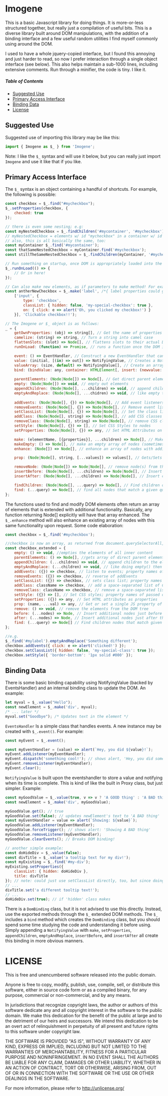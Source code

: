 # Imogene

This is a basic Javascript library for doing things. It is more-or-less structured together, but really just a compilation of useful bits. This is a diverse library built around DOM manipulations, with the addition of a binding interface and a few useful random utilities I find myself commonly using around the DOM.

I used to have a whole jquery-copied interface, but I found this annoying and just harder to read, so now I prefer interaction through a single object interface (see below). This also helps maintain a sub-1000 lines, including extensive comments. Run through a minifier, the code is tiny. I like it.

##### Table of Contents
- [Suggested Use](#suggested-use)
- [Primary Access Interface](#primary-access-interface)
- [Binding Data](#binding-data)
- [License](#license)



## Suggested Use

Suggested use of importing this library may be like this:
```javascript
import { Imogene as $_ } from 'Imogene';
```

Note: I like the `$_` syntax and will use it below, but you can really just import `Imogene` and use it like that if you like.

## Primary Access Interface

The `$_` syntax is an object containing a handful of shortcuts. For example, the following is possible:
```javascript
const checkbox = $_.find("#mycheckbox");
$_.setProperties(checkbox, {
	checked: true
});

// there is even some nesting; e.g:
const myNestedCheckbox = $_.findChildren('#mycontainer', '#mycheckbox');
// myNestedCheckbox = elements w/ id "mycheckbox" in a container w/ id "mycontainer"
// also, this is all basically the same, too:
const myContainer $_.find('#mycontainer');
const thatSameNestedCheckbox = myContainer.find('#mycheckbox');
const stillTheSameNestedCheckbox = $_.findChildren(myContainer, '#mycheckbox');

// Run something on startup, once DOM is appropriately loaded into the browser?
$_.runOnLoad(() => {
    // Or in here!
});

// Can also make new elements, as if parameters to make method! For example:
const antherNewCheckbox = $_.make('label', /*{ label properties could go here... },*/
	['input', {
		type: 'checkbox',
		classList: { hidden: false, 'my-special-checkbox': true },
		on: { click: e => alert('Oh, you clicked my checkbox!') }
	}], 'Clickable checkbox!!');

// The Imogene or $_ object is as follows:
_ = {
    getOwnProperties: (obj) => string[], // Get the name of properties of an object into a 
    camelize: (string) => string, // Turn a string into camel case
    flattenSlots: (slot) => Node[], // flattens slots to their actual DOM represented elements
    runOnLoad: (function) => Promise, // runs a function once the DOM is fully loaded, returning a promise that completes upon finishing said function

    event: () => EventHandler, // Construct a new EventHandler that can listen to and run events
    value: (initial, [(in) => out]) => NotifyingValue, // Creates a NotifyingValue for binding in DOM 
    valueArray: (size, default) => NotifyingValue[], // Create an array of NotifyingValues for binding in DOM
    bind: (bindValue: any, container: HTMLElement[, insert: (newvalue: HTMLElement) => void][, exist: Array]) => DomBinding, // create a new dom binding from a value to a container, optionally including a custom insert function and pointer to existing array of elements representing the binding, if any
	
    parentElements: (Node|Node[]) => Node[], // Get direct parent elements of nodes
    empty: (Node|Node[]) => void, // empty out elements
    appendChildren: (Node|Node[], ...children) => void, // append children to an element
    emptyAndReplace: (Node|Node[], ...chidren) => void, // like empty then appendChildren
	
    addEvents: (Node|Node[], {}) => Node|Node[], // Add event listeners to an element
    removeEvents: (Node|Node[], {}) => Node|Node[], // Remove event listeners from an element
    setClassList: (Node|Node[], {}) => Node|Node[], // Set the class list to t
    addClass: (Node|Node[], string) => Node|Node[], // add CSS classes to the nodes
    removeClass: (Node|Node[], string) => Node|Node[], // remove CSS classes from the nodes
    setStyle: (Node|Node[], {}) => [], // Set CSS Styles to nodes
    setProperties: (Node|Node[], {}) => any, // Set HTML Attributes on nodes

    make: (elementName, [{properties}], ...children) => Node[], // Make new DOM elements from array
    makeEmpty: () => Node[], // make an empty array of nodes (sometimes useful)
    enhance: (Node[]) => Node[], // enhance an array of nodes with additional functionality (see below)

    prop: (Node|Node[], string, [...values]) => values[], // Gets/Sets a property across on node(s)

    removeNode: (Node|Node[]) => Node|Node[], // remove node(s) from the DOM tree
    insertBefore: (Node|Node[], ...children) => Node|Node[], // Insert children directly before an existing node(s)
    insertAfter: (Node|Node[], ...children) => Node|Node[], // Insert children directly after an existing node(s)

    findChildren: (Node|Node[], ...query) => Node[], // Find children of node(s) matching a query/queries
    find: (...query) => Node[], // find all nodes that match a given query/queries
};
```

The functions used to find and modify DOM elements often return an array of elements that is extended with additional functionality. Basically, any function returning Node[] explicitly will have that array enhanced. The `$_.enhance` method will also enhance an existing array of nodes with this same functionality upon request. Some code elaboration:
```javascript
const checkbox = $_.find('#mycheckbox');

//checkbox is now an array, as returned from document.querySelectorAll, with the additional extended methods:
const checkbox_extended = {
	empty: () => void, //empties the elements of all inner content
	parentElements: () => Node[], //gets array of direct parent elements
	appendChildren: (...children) => void, // append children to the elements
	emptyAndReplace: (...children) => void, // like doing empty() then appendChildren(...children)
	addEvents: ({}) => checkbox, // listen to events; property names of passed object is names of events
	removeEvents: ({}) => checkbox, // reverse of addEvents
	setClassList: ({}) => checkbox, // sets class list; property names of passed object is names of classes, values should be true/false
	addClass: className => checkbox, // add a space-separated list of CSS classes to the elements
	removeClass: className => checkbox, // remove a space-separated list of CSS classes from the elements
	setStyle: ({}) => [], // Set CSS styles; property names of passed object is CSS property
	setProperties: ({}) => any, // Set HTML attributes as properties
	prop: (name, ...val) => any, // Get or set a single JS property of the first element in the array
	remove: () => void, // remove the elements from the DOM tree
	before: (...nodes) => Node, // Insert additional nodes just before the first element in the array
	after: (...nodes) => Node, // Insert additional nodes just after the last element in the array,
	find: (...query) => Node[] // Find children nodes that match given queries
};

//e.g.
$_.find('#mylabel').emptyAndReplace('Something different');
checkbox.addEvents({ click: e => alert('clicked!') });
checkbox.setClassList({ hidden: false, 'my-special-class': true });
checkbox.setStyle({ 'border-bottom': '1px solid #000' });
```

## Binding Data

There is some basic binding capability using NotifyingValue (backed by EventsHandler) and an internal binding class to update the DOM. An example:
```javascript
let myval = $_.value("Hello");
const newElement = $_.make('div', myval);
/* ... later */
myval.set("Goodbye"); /* Updates text in the element */
```

`EventsHandler` Is a simple class that handles events. A new instance may be created with `$_.event()`. For example:
```javascript
const myEvent = $_.event();

const myEventHandler = (value) => alert(`Hey, you did ${value}!`);
myEvent.addListener(myEventHandler);
myEvent.dispatch('something cool!'); // shows alert, 'Hey, you did something cool!'
myEvent.removeListener(myEventHandler);
myEvent.clear();

```

`NotifyingValue` is built upon the eventshandler to store a value and notifying when its time is complete. This is kind of like the built in Proxy class, but just simpler. Example:
```javascript
const myGoodValue = $_.value(true, v => v ? 'A GOOD thing' : 'A BAD thing');
const newElement = $_.make('div', myGoodValue);

myGoodValue.get(); // true
myGoodValue.set(false); // updates newElement's text to 'A BAD thing'
const myEventHandler = value => alert(`Showing: ${value}`);
myGoodValue.addListener(myEventHandler);
myGoodValue.forceTrigger(); // shows alert: 'Showing A BAD thing'
myGoodValue.removeListener(myEventHandler);
myGoodValue.clearEvents(); // Breaks DOM binding!

// another simple example:
const doHideDiv = $_.value(false);
const divTitle = $_.value('a tooltip text for my div!');
const myExisting = $_.find('#my-div');
myExisting.setProperties({
	classList: { hidden: doHideDiv },
	title: divTitle
}); // note: could just use setClassList directly, too, but since doing both...
// ...
divTitle.set('a different tooltip text!');
// ...
doHideDiv.set(true); // if 'hidden' class makes 
```

There is a `DomBinding` class, but it is not advised to use this directly. Instead, use the exported methods through the `$_` extended DOM methods. The `$_` includes a `bind` method which creates the `DomBinding` class, but you should spend some time studying the code and understanding it before using. Simply appending a `NotifyingValue` with `make`, `setProperties`, `appendChildren`, `emptyAndReplace`, `insertBefore`, and `insertAfter` all create this binding in more obvious manners.


# LICENSE

This is free and unencumbered software released into the public domain.

Anyone is free to copy, modify, publish, use, compile, sell, or distribute this software, either in source code form or as a compiled binary, for any purpose, commercial or non-commercial, and by any means.

In jurisdictions that recognize copyright laws, the author or authors of this software dedicate any and all copyright interest in the software to the public domain. We make this dedication for the benefit of the public at large and to the detriment of our heirs and successors. We intend this dedication to be an overt act of relinquishment in perpetuity of all present and future rights to this software under copyright law.

THE SOFTWARE IS PROVIDED "AS IS", WITHOUT WARRANTY OF ANY KIND, EXPRESS OR IMPLIED, INCLUDING BUT NOT LIMITED TO THE WARRANTIES OF MERCHANTABILITY, FITNESS FOR A PARTICULAR PURPOSE AND NONINFRINGEMENT. IN NO EVENT SHALL THE AUTHORS BE LIABLE FOR ANY CLAIM, DAMAGES OR OTHER LIABILITY, WHETHER IN AN ACTION OF CONTRACT, TORT OR OTHERWISE, ARISING FROM, OUT OF OR IN CONNECTION WITH THE SOFTWARE OR THE USE OR OTHER DEALINGS IN THE SOFTWARE.

For more information, please refer to http://unlicense.org/
